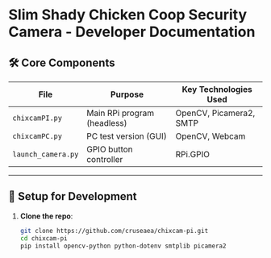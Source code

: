# Slim Shady Chicken Coop Security Camera - Developer Documentation

## 🛠️ Core Components
| File               | Purpose                                | Key Technologies Used       |
|--------------------|----------------------------------------|-----------------------------|
| `chixcamPI.py`     | Main RPi program (headless)            | OpenCV, Picamera2, SMTP     |
| `chixcamPC.py`     | PC test version (GUI)                  | OpenCV, Webcam              |
| `launch_camera.py` | GPIO button controller                 | RPi.GPIO                    |

---

## 🚀 Setup for Development
1. **Clone the repo**:
   ```bash
   git clone https://github.com/cruseaea/chixcam-pi.git
   cd chixcam-pi
   pip install opencv-python python-dotenv smtplib picamera2
